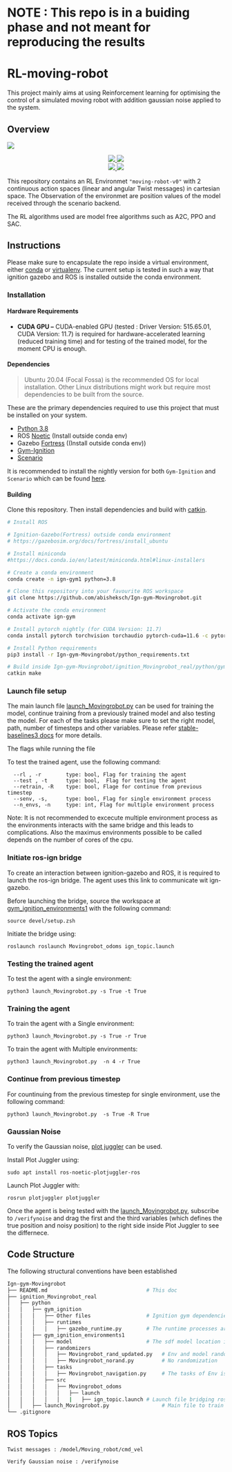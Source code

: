 

# NOTE : This repo is in a buiding phase and not meant for reproducing the results

# RL-moving-robot

This project mainly aims at using Reinforcement learning for  optimising the control of a simulated moving robot with addition gaussian noise applied to the system. 


## Overview 

![](moving_robot.gif)

<p align="center">
  <a href="http://wiki.ros.org/noetic#ROS_Noetic_Ninjemys">
    <img src="https://img.shields.io/badge/Middleware-ROSNoetic-blue"/>
  </a>
  <a href="https://gazebosim.org">
    <img src="https://img.shields.io/badge/Robotics%20Simulator-Gazebo%20Fortress-F58113"/>
  </a>
  <br>
  <a href="https://www.gymlibrary.dev/">
    <img src="https://img.shields.io/badge/RL%20Environment%20API-OpenAI%20Gym-CBCBCC"/>
  </a>
  <a href="https://stable-baselines3.readthedocs.io">
    <img src="https://img.shields.io/badge/Primary%20RL%20Framework-Stable--Baselines3-BDF25E"/>
  </a>
</p>
 
This repository contains an RL Environmet `"moving-robot-v0"` with 2 continuous action spaces (linear and angular Twist messages) in cartesian space. The Observation of the environmet are position values of the model received through the scenario backend.   

The RL algorithms used are model free algorithms such as A2C, PPO and SAC.

## Instructions

Please make sure to encapsulate the repo inside a virtual environment, either [conda](https://docs.conda.io/en/latest/miniconda.html) or [virtualenv](https://virtualenv.pypa.io/en/latest/).  The current setup is tested in such a way that ignition gazebo and ROS is installed outside the conda environment. 

### Installation 

#### Hardware Requirements

- **CUDA GPU –** CUDA-enabled GPU (tested : Driver Version: 515.65.01, CUDA Version: 11.7) is required for hardware-accelerated learning (reduced training time) and for testing of the trained model, for the moment CPU is enough. 

#### Dependencies

> Ubuntu 20.04 (Focal Fossa) is the recommended OS for local installation. Other Linux distributions might work but require most dependencies to be built from the source.

These are the primary dependencies required to use this project that must be installed on your system.

- [Python 3.8](https://python.org/downloads)
- ROS [Noetic](http://wiki.ros.org/noetic/Installation) (Install outside conda env)
- Gazebo [Fortress](https://gazebosim.org/docs/fortress) ((Install outside conda env))
- [Gym-Ignition](https://pypi.org/project/gym-ignition/)
- [Scenario](https://pypi.org/project/scenario/)

It is recommended to install the nightly version for both `Gym-Ignition` and `Scenario` which can be found [here](https://robotology.github.io/gym-ignition/master/installation/nightly.html).

#### Building 

Clone this repository. Then install dependencies and build with [catkin](http://wiki.ros.org/catkin).

```bash
# Install ROS 

# Ignition-Gazebo(Fortress) outside conda environment 
# https://gazebosim.org/docs/fortress/install_ubuntu

# Install miniconda
#https://docs.conda.io/en/latest/miniconda.html#linux-installers

# Create a conda environment
conda create -n ign-gym1 python=3.8

# Clone this repository into your favourite ROS workspace
git clone https://github.com/abisheksch/Ign-gym-Movingrobot.git

# Activate the conda environment
conda activate ign-gym

# Install pytorch nightly (for CUDA Version: 11.7)
conda install pytorch torchvision torchaudio pytorch-cuda=11.6 -c pytorch-nightly -c nvidia

# Install Python requirements
pip3 install -r Ign-gym-Movingrobot/python_requirements.txt

# Build inside Ign-gym-Movingrobot/ignition_Movingrobot_real/python/gym_ignition_environments/
catkin make 
```

### Launch file setup 

The main launch file [launch_Movingrobot.py](ignition_Movingrobot_real/python/launch_Movingrobot.py) can be used for training the model, continue training from a previously trained model and also testing the model. For each of the tasks please make sure to set the right model, path, number of timesteps and other variables. Please refer [stable-baselines3 docs](https://stable-baselines3.readthedocs.io/en/master/) for more details.

The flags while running the file

To test the trained agent, use the following command:
```
  --rl , -r        type: bool, Flag for training the agent
  --test , -t      type: bool,  Flag for testing the agent  
  --retrain, -R    type: bool, Flage for continue from previous timestep
  --senv, -s,      type: bool, Flag for single environment process 
  --n_envs, -n     type: int, Flag for multiple environment process  
```
Note: It is not recommended to excecute multiple environment process as the environments interacts with the same bridge and this leads to complications. Also the maximus environments possible to be called depends on the number of cores of the cpu. 

### Initiate ros-ign bridge

To create an interaction between ignition-gazebo and ROS, it is required to launch the ros-ign bridge. The agent uses this link to communicate wit ign-gazebo.

Before launching the bridge, source the workspace at [gym_ignition_environments1](ignition_Movingrobot_real/python/gym_ignition_environments/) with the following command:

```
source devel/setup.zsh 
```
Initiate the bridge using: 
```
roslaunch roslaunch Movingrobot_odoms ign_topic.launch 
```

### Testing the trained agent 

To test the agent with a single environment: 
```
python3 launch_Movingrobot.py -s True -t True 
```

### Training the agent 

To train the agent with a Single environment: 
```
python3 launch_Movingrobot.py -s True -r True 
```

To train the agent with Multiple environments: 
```
python3 launch_Movingrobot.py  -n 4 -r True 
```
### Continue from previous timestep

For countinuing from the previous timestep for single environment, use the following command:
```
python3 launch_Movingrobot.py  -s True -R True 
```
### Gaussian Noise

To verify the Gaussian noise, [plot juggler](https://github.com/facontidavide/PlotJuggler) can be used. 

Install Plot Juggler using:
```
sudo apt install ros-noetic-plotjuggler-ros
```
Launch Plot Juggler with: 
```
rosrun plotjuggler plotjuggler
```

Once the agent is being tested with the [launch_Movingrobot.py](ignition_Movingrobot_real/python/launch_Movingrobot.py), subscribe to `/verifynoise` and drag the first and the third variables (which defines the true position and noisy position) to the right side inside Plot Juggler to see the differnece.

## Code Structure

The following structural conventions have been established

```bash
Ign-gym-Movingrobot
├── README.md                                # This doc
├── ignition_Movingrobot_real
│   ├── python
│   │   ├── gym_ignition
│   │   │   ├── Other files                  # Ignition gym dependencies
│   │   │   ├── runtimes
│   │   │   │   ├── gazebo_runtime.py        # The runtime processes are defined here (steps)
│   │   ├── gym_ignition_environments1
│   │   │   ├── model                        # The sdf model location is defined here
│   │   │   ├── randomizers 
│   │   │   │   ├── Movingrobot_rand_updated.py   # Env and model randomizations
│   │   │   │   ├── Movingrobot_norand.py         # No randomization
│   │   │   ├── tasks
│   │   │   │   ├── Movingrobot_navigation.py     # The tasks of Env is defined here
│   │   │   ├── src         
│   │   │   │   ├── Movingrobot_odoms
│   │   │   │   │   ├── launch 
│   │   │   │   │   |   ├── ign_topic.launch # Launch file bridging ros and ign gazebo
│   │   ├── launch_Movingrobot.py                 # Main file to train and test the model
└── .gitignore
```


## ROS Topics 

```
Twist messages : /model/Moving_robot/cmd_vel 

Verify Gaussian noise : /verifynoise
```